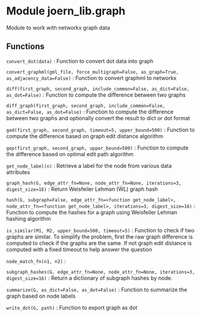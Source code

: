Module joern_lib.graph
======================
Module to work with networkx graph data

Functions
---------

    
`convert_dot(data)`
:   Function to convert dot data into graph

    
`convert_graphml(gml_file, force_multigraph=False, as_graph=True, as_adjacency_data=False)`
:   Function to convert graphml to networkx

    
`diff(first_graph, second_graph, include_common=False, as_dict=False, as_dot=False)`
:   Function to compute the difference between two graphs

    
`diff_graph(first_graph, second_graph, include_common=False, as_dict=False, as_dot=False)`
:   Function to compute the difference between two graphs and optionally convert the result to dict or dot format

    
`ged(first_graph, second_graph, timeout=5, upper_bound=500)`
:   Function to compute the difference based on graph edit distance algorithm

    
`gep(first_graph, second_graph, upper_bound=500)`
:   Function to compute the difference based on optimal edit path algorithm

    
`get_node_label(n)`
:   Retrieve a label for the node from various data attributes

    
`graph_hash(G, edge_attr_fn=None, node_attr_fn=None, iterations=3, digest_size=16)`
:   Return Weisfeiler Lehman (WL) graph hash

    
`hash(G, subgraph=False, edge_attr_fn=<function get_node_label>, node_attr_fn=<function get_node_label>, iterations=3, digest_size=16)`
:   Function to compute the hashes for a graph using Weisfeiler Lehman hashing algorithm

    
`is_similar(M1, M2, upper_bound=500, timeout=5)`
:   Function to check if two graphs are similar. To simplify the problem, first the raw graph difference is computed to check if the graphs are the same.
    If not graph edit distance is computed with a fixed timeout to help answer the question

    
`node_match_fn(n1, n2)`
:   

    
`subgraph_hashes(G, edge_attr_fn=None, node_attr_fn=None, iterations=3, digest_size=16)`
:   Return a dictionary of subgraph hashes by node.

    
`summarize(G, as_dict=False, as_dot=False)`
:   Function to summarize the graph based on node labels

    
`write_dot(G, path)`
:   Function to export graph as dot